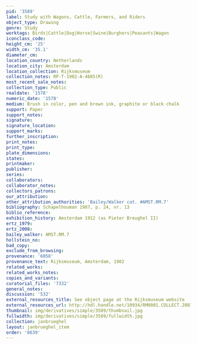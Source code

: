 ```yaml
---
pid: '3589'
label: Study with Wagons, Cattle, Farmers, and Riders
object_type: Drawing
genre: Study
worktags: Birds|Cattle|Dog|Horse|Swine|Burghers|Peasants|Wagon
iconclass_code:
height_cm: '25'
width_cm: '35.1'
diameter_cm:
location_country: Netherlands
location_city: Amsterdam
location_collection: Rijksmuseum
collection_notes: RP-T-1902-A-4685(R)
most_recent_sale_notes:
collection_type: Public
realdate: '1578'
numeric_date: '1578'
medium: Brush in color, pen and brown ink, graphite or black chalk
support: Paper
support_notes:
signature:
signature_location:
support_marks:
further_inscription:
print_notes:
print_type:
plate_dimensions:
states:
printmaker:
publisher:
series:
collaborators:
collaborator_notes:
collectors_patrons:
our_attribution:
other_attribution_authorities: 'Bailey/Walker cat. #AMST.RM.7'
bibliography: Schapelhouman 1987, p. 24, nr. 13
biblio_reference:
exhibition_history: Amsterdam 1912 (as Pieter Breughel II)
ertz_1979:
ertz_2008:
bailey_walker: AMST.RM.7
hollstein_no:
bad_copy:
exclude_from_browsing:
provenance: '6058'
provenance_text: Rijksmuseum, Amsterdam, 1902
related_works:
related_works_notes:
copies_and_variants:
curatorial_files: '7332'
general_notes:
discussion: '532'
external_resources_title: See object page at the Rijksmuseum website
external_resources_url: http://hdl.handle.net/10934/RM0001.COLLECT.28013
thumbnail: img/derivatives/simple/3589/thumbnail.jpg
fullwidth: img/derivatives/simple/3589/fullwidth.jpg
collection: janbrueghel
layout: janbrueghel_item
order: '0639'
---
```

